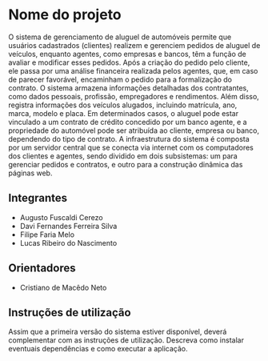 # Nome do projeto
O sistema de gerenciamento de aluguel de automóveis permite que usuários cadastrados (clientes) realizem e gerenciem pedidos de aluguel de veículos, enquanto agentes, como empresas e bancos, têm a função de avaliar e modificar esses pedidos. Após a criação do pedido pelo cliente, ele passa por uma análise financeira realizada pelos agentes, que, em caso de parecer favorável, encaminham o pedido para a formalização do contrato. O sistema armazena informações detalhadas dos contratantes, como dados pessoais, profissão, empregadores e rendimentos. Além disso, registra informações dos veículos alugados, incluindo matrícula, ano, marca, modelo e placa. Em determinados casos, o aluguel pode estar vinculado a um contrato de crédito concedido por um banco agente, e a propriedade do automóvel pode ser atribuída ao cliente, empresa ou banco, dependendo do tipo de contrato. A infraestrutura do sistema é composta por um servidor central que se conecta via internet com os computadores dos clientes e agentes, sendo dividido em dois subsistemas: um para gerenciar pedidos e contratos, e outro para a construção dinâmica das páginas web.

## Integrantes
* Augusto Fuscaldi Cerezo
* Davi Fernandes Ferreira Silva
* Filipe Faria Melo
* Lucas Ribeiro do Nascimento

## Orientadores
* Cristiano de Macêdo Neto

## Instruções de utilização
Assim que a primeira versão do sistema estiver disponível, deverá complementar com as instruções de utilização. Descreva como instalar eventuais dependências e como executar a aplicação.
